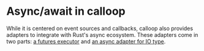 # Async/await in calloop

While it is centered on event sources and callbacks, calloop also provides adapters to integrate with Rust's async ecosystem. These adapters come in two parts: [a futures executor](chp03-01-run-async-code.md) and [an async adapter for IO type](chp03-02-async-io.md).
